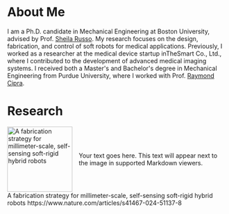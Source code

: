 # About Me
I am a Ph.D. candidate in Mechanical Engineering at Boston University, advised by Prof. [Sheila Russo](https://www.bu.edu/eng/profile/sheila-russo-phd/). My research focuses on the design, fabrication, and control of soft robots for medical applications. Previously, I worked as a researcher at the medical device startup inTheSmart Co., Ltd., where I contributed to the development of advanced medical imaging systems. I received both a Master's and Bachelor's degree in Mechanical Engineering from Purdue University, where I worked with Prof. [Raymond Cipra](https://engineering.purdue.edu/ME/People/ptProfile?resource_id=23824).

# Research
<div style="display: flex; align-items: center;">
  <div style="margin-right: 15px;">
    <img src="/images/nature_communications.jpg" alt="A fabrication strategy for millimeter-scale, self-sensing soft-rigid hybrid robots" width="150">
  </div>
  <div>
    <p>Your text goes here. This text will appear next to the image in supported Markdown viewers.</p>
  </div>
</div>
A fabrication strategy for millimeter-scale, self-sensing soft-rigid hybrid robots
https://www.nature.com/articles/s41467-024-51137-8
